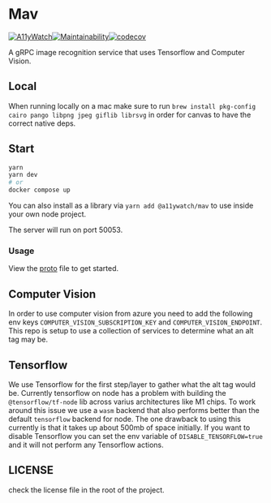 # Mav

[![A11yWatch](https://circleci.com/gh/A11yWatch/mav.svg?style=svg)](https://circleci.com/gh/A11yWatch/mav)[![Maintainability](https://api.codeclimate.com/v1/badges/72068a1ff5c0f5248432/maintainability)](https://codeclimate.com/github/A11yWatch/mav/maintainability)[![codecov](https://codecov.io/gh/A11yWatch/mav/branch/master/graph/badge.svg?token=MBV2LGQO3J)](https://codecov.io/gh/A11yWatch/mav)

A gRPC image recognition service that uses Tensorflow and Computer Vision.

## Local

When running locally on a mac make sure to run `brew install pkg-config cairo pango libpng jpeg giflib librsvg` in order for canvas to have the correct native deps.

## Start

```sh
yarn
yarn dev
# or
docker compose up
```

You can also install as a library via `yarn add @a11ywatch/mav` to use inside your own node project.

The server will run on port 50053.

### Usage

View the [proto](./src/proto/mav.proto) file to get started.

## Computer Vision

In order to use computer vision from azure you need to add the following env keys `COMPUTER_VISION_SUBSCRIPTION_KEY` and `COMPUTER_VISION_ENDPOINT`.
This repo is setup to use a collection of services to determine what an alt tag may be.

## Tensorflow

We use Tensorflow for the first step/layer to gather what the alt tag would be.
Currently tensorflow on node has a problem with building the `@tensorflow/tf-node` lib across varius architectures like M1 chips.
To work around this issue we use a `wasm` backend that also performs better than the default `tensorflow` backend for node. The one
drawback to using this currently is that it takes up about 500mb of space initially. If you want to disable Tensorflow you can set the
env variable of `DISABLE_TENSORFLOW=true` and it will not perform any Tensorflow actions.

## LICENSE

check the license file in the root of the project.
